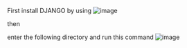 First install DJANGO by using
![image](https://github.com/user-attachments/assets/ab7b47cf-a7c2-44d4-81ac-4edd5f58301b)

then

enter the following directory and run this command
![image](https://github.com/user-attachments/assets/c8bf52ea-7942-4d18-8540-7ad6fdc0dc96)
